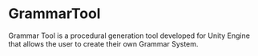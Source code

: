 # GrammarTool
Grammar Tool is a procedural generation tool developed for Unity Engine that allows the user to create their own Grammar System.
